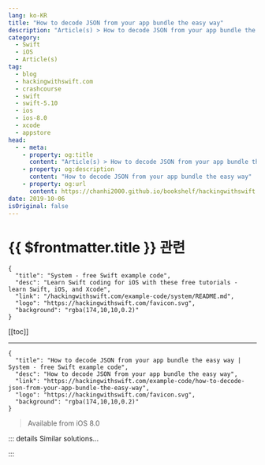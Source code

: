 ```yaml
---
lang: ko-KR
title: "How to decode JSON from your app bundle the easy way"
description: "Article(s) > How to decode JSON from your app bundle the easy way"
category:
  - Swift
  - iOS
  - Article(s)
tag: 
  - blog
  - hackingwithswift.com
  - crashcourse
  - swift
  - swift-5.10
  - ios
  - ios-8.0
  - xcode
  - appstore
head:
  - - meta:
    - property: og:title
      content: "Article(s) > How to decode JSON from your app bundle the easy way"
    - property: og:description
      content: "How to decode JSON from your app bundle the easy way"
    - property: og:url
      content: https://chanhi2000.github.io/bookshelf/hackingwithswift.com/example-code/how-to-decode-json-from-your-app-bundle-the-easy-way.html
date: 2019-10-06
isOriginal: false
---
```


# {{ $frontmatter.title }} 관련

```component VPCard
{
  "title": "System - free Swift example code",
  "desc": "Learn Swift coding for iOS with these free tutorials - learn Swift, iOS, and Xcode",
  "link": "/hackingwithswift.com/example-code/system/README.md",
  "logo": "https://hackingwithswift.com/favicon.svg",
  "background": "rgba(174,10,10,0.2)"
}
```

[[toc]]

---

```component VPCard
{
  "title": "How to decode JSON from your app bundle the easy way | System - free Swift example code",
  "desc": "How to decode JSON from your app bundle the easy way",
  "link": "https://hackingwithswift.com/example-code/how-to-decode-json-from-your-app-bundle-the-easy-way",
  "logo": "https://hackingwithswift.com/favicon.svg",
  "background": "rgba(174,10,10,0.2)"
}
```

> Available from iOS 8.0

<!-- TODO: 작성 -->

<!-- 
If you want to load some JSON from your app bundle when your app runs, it takes quite a few lines of code: you need to get the URL from your bundle, load it into a `Data` instance, try decoding it, then catch any errors.

It’s such a common thing to do that I have an extension to make the process easier. I’ll show you the code first, then explain how it works.

Here’s the code:

```swift
extension Bundle {
    func decode<T: Decodable>(_ type: T.Type, from file: String, dateDecodingStrategy: JSONDecoder.DateDecodingStrategy = .deferredToDate, keyDecodingStrategy: JSONDecoder.KeyDecodingStrategy = .useDefaultKeys) -> T {
        guard let url = self.url(forResource: file, withExtension: nil) else {
            fatalError("Failed to locate \(file) in bundle.")
        }

        guard let data = try? Data(contentsOf: url) else {
            fatalError("Failed to load \(file) from bundle.")
        }

        let decoder = JSONDecoder()
        decoder.dateDecodingStrategy = dateDecodingStrategy
        decoder.keyDecodingStrategy = keyDecodingStrategy

        do {
            return try decoder.decode(T.self, from: data)
        } catch DecodingError.keyNotFound(let key, let context) {
            fatalError("Failed to decode \(file) from bundle due to missing key '\(key.stringValue)' not found - \(context.debugDescription)")
        } catch DecodingError.typeMismatch(_, let context) {
            fatalError("Failed to decode \(file) from bundle due to type mismatch - \(context.debugDescription)")
        } catch DecodingError.valueNotFound(let type, let context) {
            fatalError("Failed to decode \(file) from bundle due to missing \(type) value - \(context.debugDescription)")
        } catch DecodingError.dataCorrupted(_) {
            fatalError("Failed to decode \(file) from bundle because it appears to be invalid JSON")
        } catch {
            fatalError("Failed to decode \(file) from bundle: \(error.localizedDescription)")
        }
    }
}
```

To use the extension, you need some sort of codable struct, such as this one:

```swift
struct User: Codable {
    var name: String
}
```

You also need some sort of JSON in your app bundle. For example, a file called data.json containing contents like this:

```swift
{
    "name": "Taylor Swift"
}
```

And now you can load your JSON into your struct in just a single line of code:

```swift
let user = Bundle.main.decode(User.self, from: "data.json")
```

The extension is capable of loading any kind of decodable data - your structs, arrays of your structs, and so on. Even better, you can use it to make properties in your types immutable and available as soon as your types are created, like this:

```swift
class ViewController: UIViewController {
    let menuItems = Bundle.main.decode([MenuItem].self, from: "menu.json")
    // the rest of your code…
}
```

Now, let me briefly explain what the code actually does.

First, it creates an extension on `Bundle` to add a `decode()` method:

```swift
func decode<T: Decodable>(_ type: T.Type, from file: String, dateDecodingStrategy: JSONDecoder.DateDecodingStrategy = .deferredToDate, keyDecodingStrategy: JSONDecoder.KeyDecodingStrategy = .useDefaultKeys) -> T {
```

As you can see, that method is generic over any kind of `Decodable` data type, and takes two required parameters: what you want to decode and the name of the JSON file in your bundle. There are two more parameters that have sensible default values, but allow you to customize dates and keys if you need to.

Next it attempts to find the path to the JSON in the app bundle, and load it into a `Data` instance. If either of those fail, the code uses `fatalError()` to force a crash in your app, which might seem bad but remember: this is a JSON file that you made by hand and added directly into your app bundle - if you forgot the JSON or it couldn’t be loaded, that’s a fundamental logic failure on your behalf and should be corrected.

Once the file is loaded the code creates a `JSONDecoder` and attempts to decode the file’s contents to the type you asked for. It then has a series of `catch` blocks to handle all possible errors, each of which trigger a crash telling you what was wrong.

Again, triggering a crash is perfectly fine here: this is all static, hard-coded JSON you have added directly to your app, so if it somehow changes format by surprise then your program shouldn’t run. In fact, I usually add tests that specifically attempt to load all the JSON I include in my app bundles, to make sure they don’t change by accident.

-->

::: details Similar solutions…

<!--
/quick-start/concurrency/how-to-download-json-from-the-internet-and-decode-it-into-any-codable-type">How to download JSON from the internet and decode it into any Codable type 
/example-code/system/how-to-run-code-when-your-app-is-terminated">How to run code when your app is terminated 
/example-code/system/how-to-find-the-path-to-a-file-in-your-bundle">How to find the path to a file in your bundle 
/example-code/uikit/how-to-localize-your-ios-app">How to localize your iOS app 
/example-code/strings/how-to-load-a-string-from-a-file-in-your-bundle">How to load a string from a file in your bundle</a>
-->

:::


